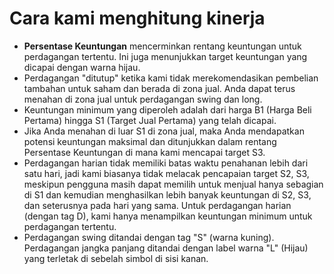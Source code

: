 # **Cara kami menghitung kinerja**
- **Persentase Keuntungan** mencerminkan rentang keuntungan untuk perdagangan tertentu. Ini juga menunjukkan target keuntungan yang dicapai dengan warna hijau.
- Perdagangan "ditutup" ketika kami tidak merekomendasikan pembelian tambahan untuk saham dan berada di zona jual. Anda dapat terus menahan di zona jual untuk perdagangan swing dan long.
- Keuntungan minimum yang diperoleh adalah dari harga B1 (Harga Beli Pertama) hingga S1 (Target Jual Pertama) yang telah dicapai.
- Jika Anda menahan di luar S1 di zona jual, maka Anda mendapatkan potensi keuntungan maksimal dan ditunjukkan dalam rentang Persentase Keuntungan di mana kami mencapai target S3.
- Perdagangan harian tidak memiliki batas waktu penahanan lebih dari satu hari, jadi kami biasanya tidak melacak pencapaian target S2, S3, meskipun pengguna masih dapat memilih untuk menjual hanya sebagian di S1 dan kemudian menghasilkan lebih banyak keuntungan di S2, S3, dan seterusnya pada hari yang sama. Untuk perdagangan harian (dengan tag D), kami hanya menampilkan keuntungan minimum untuk perdagangan tertentu.
- Perdagangan swing ditandai dengan tag "S" (warna kuning). Perdagangan jangka panjang ditandai dengan label warna "L" (Hijau) yang terletak di sebelah simbol di sisi kanan.